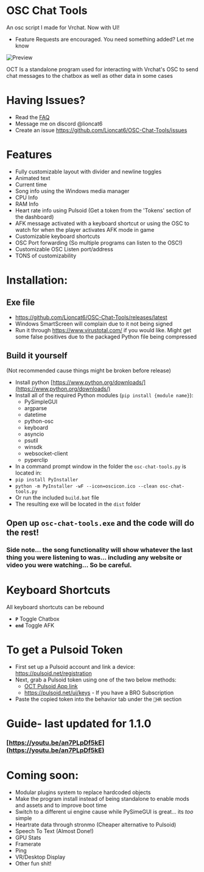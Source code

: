 # OSC Chat Tools 
An osc script I made for Vrchat. Now with UI!
- Feature Requests are encouraged. You need something added? Let me know

![Preview](https://raw.githubusercontent.com/Lioncat6/OSC-Chat-Tools/main/preview.png)

OCT Is a standalone program used for interacting with Vrchat's OSC to send chat messages to the chatbox as well as other data in some cases

# Having Issues? 
 - Read the [FAQ](https://github.com/Lioncat6/OSC-Chat-Tools/wiki/FAQ)
 - Message me on discord @lioncat6
 - Create an issue https://github.com/Lioncat6/OSC-Chat-Tools/issues

# Features
 - Fully customizable layout with divider and newline toggles
 - Animated text
 - Current time
 - Song info using the Windows media manager
 - CPU Info
 - RAM Info
 - Heart rate info using Pulsoid (Get a token from the 'Tokens' section of the dashboard)
 - AFK message activated with a keyboard shortcut or using the OSC to watch for when the player activates AFK mode in game
 - Customizable keyboard shortcuts
 - OSC Port forwarding (So multiple programs can listen to the OSC!)
 - Customizable OSC Listen port/address
 - TONS of customizability


# Installation:
## Exe file
 - https://github.com/Lioncat6/OSC-Chat-Tools/releases/latest
 - Windows SmartScreen will complain due to it not being signed
 - Run it through https://www.virustotal.com/ if you would like. Might get some false positives due to the packaged Python file being compressed
## Build it yourself
(Not recommended cause things might be broken before release)
 - Install python [https://www.python.org/downloads/](https://www.python.org/downloads/)
 - Install all of the required Python modules (`pip install {module name}`):
   - PySimpleGUI
   - argparse
   - datetime
   - python-osc
   - keyboard
   - asyncio
   - psutil
   - winsdk
   - websocket-client
   - pyperclip
 - In a command prompt window in the folder the `osc-chat-tools.py` is located in:
 - `pip install PyInstaller`
 - `python -m PyInstaller -wF --icon=oscicon.ico --clean osc-chat-tools.py`
 - Or run the included `build.bat` file
 - The resulting exe will be located in the `dist` folder

## Open up `osc-chat-tools.exe` and the code will do the rest!

### Side note... the song functionality will show whatever the last thing you were listening to was... including any website or video you were watching... So be careful.

# Keyboard Shortcuts 
All keyboard shortcuts can be rebound
- **`P`** Toggle Chatbox
- **`end`** Toggle AFK

# To get a Pulsoid Token
 - First set up a Pulsoid account and link a device: https://pulsoid.net/registration
 - Next, grab a Pulsoid token using one of the two below methods:
    - [OCT Pulsoid App link](https://pulsoid.net/oauth2/authorize?response_type=token&client_id=8070496f-f886-4030-8340-96d1d68b25cb&redirect_uri=&scope=data:heart_rate:read&state=&response_mode=web_page)
    - https://pulsoid.net/ui/keys - If you have a BRO Subscription
 - Paste the copied token into the behavior tab under the `💓HR` section

# Guide- last updated for 1.1.0
### [https://youtu.be/an7PLpDf5kE](https://youtu.be/an7PLpDf5kE)


# Coming soon:
 - Modular plugins system to replace hardcoded objects
 - Make the program install instead of being standalone to enable mods and assets and to improve boot time
 - Switch to a different ui engine cause while PySimeGUI is great... its *too* simple
 - Heartrate data through stronmo (Cheaper alternative to Pulsoid)
 - Speech To Text (Almost Done!)
 - GPU Stats
 - Framerate
 - Ping
 - VR/Desktop Display
 - Other fun shit!
